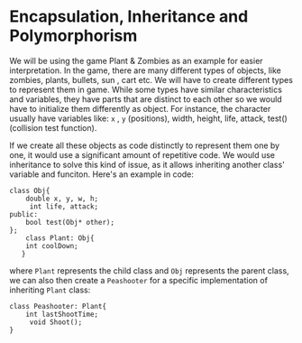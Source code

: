 
# Encapsulation, Inheritance and Polymorphorism

We will be using the game Plant & Zombies as an example for easier interpretation. In the game, there are many different types of objects, like zombies, plants, bullets, sun , cart etc. We will have to create different types to represent them in game. While some types have similar characteristics and variables, they have parts that are distinct to each other so we would have to initialize them differently as object. For instance, the character usually have variables like: `x` , `y` (positions), width,
height, life, attack, test() (collision test function). 

If we create all these objects as code distinctly to represent them one by one, it would use a significant amount of repetitive code. We would use inheritance to solve this kind of issue, as it allows inheriting another class' variable and funciton. Here's an example in code:

```
class Obj{
	double x, y, w, h;
	 int life, attack;
public:
	bool test(Obj* other);
};
	class Plant: Obj{
	int coolDown;	
   }
```

where `Plant` represents the child class and `Obj` represents the parent class, we can also then create a `Peashooter` for a specific implementation of inheriting `Plant` class:

```
class Peashooter: Plant{
	int lastShootTime;
	 void Shoot();
}
```